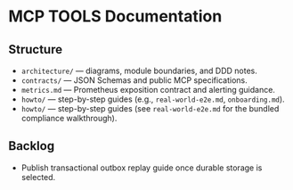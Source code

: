 # MCP TOOLS Documentation

## Structure
- `architecture/` — diagrams, module boundaries, and DDD notes.
- `contracts/` — JSON Schemas and public MCP specifications.
- `metrics.md` — Prometheus exposition contract and alerting guidance.
- `howto/` — step-by-step guides (e.g., `real-world-e2e.md`, `onboarding.md`).
- `howto/` — step-by-step guides (see `real-world-e2e.md` for the bundled compliance walkthrough).

## Backlog
- Publish transactional outbox replay guide once durable storage is selected.

